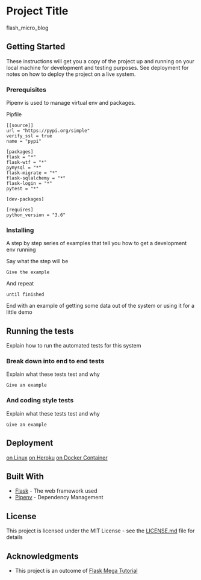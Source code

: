 # Project Title

flash_micro_blog

## Getting Started

These instructions will get you a copy of the project up and running on your local machine for development and testing purposes. See deployment for notes on how to deploy the project on a live system.

### Prerequisites
Pipenv is used to manage virtual env and packages.

Pipfile
```
[[source]]
url = "https://pypi.org/simple"
verify_ssl = true
name = "pypi"

[packages]
flask = "*"
flask-wtf = "*"
pymysql = "*"
flask-migrate = "*"
flask-sqlalchemy = "*"
flask-login = "*"
pytest = "*"

[dev-packages]

[requires]
python_version = "3.6"
```

### Installing

A step by step series of examples that tell you how to get a development env running

Say what the step will be

```
Give the example
```

And repeat

```
until finished
```

End with an example of getting some data out of the system or using it for a little demo

## Running the tests

Explain how to run the automated tests for this system

### Break down into end to end tests

Explain what these tests test and why

```
Give an example
```

### And coding style tests

Explain what these tests test and why

```
Give an example
```

## Deployment

[on Linux](https://blog.miguelgrinberg.com/post/the-flask-mega-tutorial-part-xvii-deployment-on-linux)
[on Heroku](https://blog.miguelgrinberg.com/post/the-flask-mega-tutorial-part-xviii-deployment-on-heroku)
[on Docker Container](https://blog.miguelgrinberg.com/post/the-flask-mega-tutorial-part-xix-deployment-on-docker-containers)

## Built With

* [Flask](http://flask.pocoo.org/) - The web framework used
* [Pipenv](https://docs.pipenv.org/) - Dependency Management


## License

This project is licensed under the MIT License - see the [LICENSE.md](LICENSE.md) file for details

## Acknowledgments

* This project is an outcome of [Flask Mega Tutorial](https://blog.miguelgrinberg.com/post/the-flask-mega-tutorial-part-i-hello-world)
